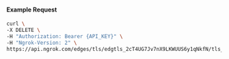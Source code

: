 <!-- Code generated for API Clients. DO NOT EDIT. -->

#### Example Request

```bash
curl \
-X DELETE \
-H "Authorization: Bearer {API_KEY}" \
-H "Ngrok-Version: 2" \
https://api.ngrok.com/edges/tls/edgtls_2cT4UG7Jv7nX9LKWUUS6y1qNkfN/tls_termination
```
